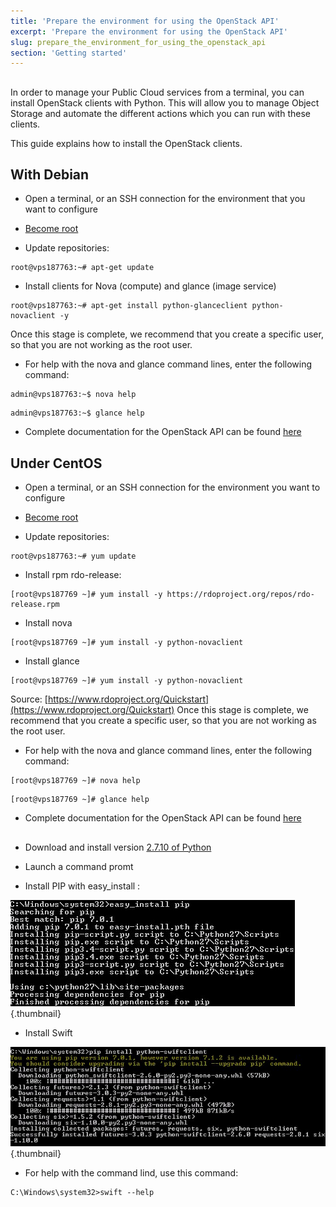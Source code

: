 ```yaml
---
title: 'Prepare the environment for using the OpenStack API'
excerpt: 'Prepare the environment for using the OpenStack API'
slug: prepare_the_environment_for_using_the_openstack_api
section: 'Getting started'
---
```


## 
In order to manage your Public Cloud services from a terminal, you can install OpenStack clients with Python.
This will allow you to manage Object Storage and automate the different actions which you can run with these clients.

This guide explains how to install the OpenStack clients.


## With Debian

- Open a terminal, or an SSH connection for the environment that you want to configure

- [Become root](https://docs.ovh.com/gb/en/public-cloud/become_root_and_select_a_password/)

- Update repositories:

```
root@vps187763:~# apt-get update
```


- Install clients for Nova (compute) and glance (image service)

```
root@vps187763:~# apt-get install python-glanceclient python-novaclient -y
```



Once this stage is complete, we recommend that you create a specific user, so that you are not working as the root user.

- For help with the nova and glance command lines, enter the following command:

```
admin@vps187763:~$ nova help
```



```
admin@vps187763:~$ glance help
```


- Complete documentation for the OpenStack API can be found [here](http://docs.openstack.org/cli-reference/content/)




## Under CentOS

- Open a terminal, or an SSH connection for the environment you want to configure

- [Become root](https://docs.ovh.com/gb/en/public-cloud/become_root_and_select_a_password/)

- Update repositories:

```
root@vps187763:~# yum update
```

- Install rpm rdo-release:

```
[root@vps187769 ~]# yum install -y https://rdoproject.org/repos/rdo-release.rpm
```


- Install nova

```
[root@vps187769 ~]# yum install -y python-novaclient
```


- Install glance

```
[root@vps187769 ~]# yum install -y python-novaclient
```



Source: [https://www.rdoproject.org/Quickstart](https://www.rdoproject.org/Quickstart)
Once this stage is complete, we recommend that you create a specific user, so that you are not working as the root user.

- For help with the nova and glance command lines, enter the following command:

```
[root@vps187769 ~]# nova help
```



```
[root@vps187769 ~]# glance help
```


- Complete documentation for the OpenStack API can be found [here](http://docs.openstack.org/cli-reference/content/)




## 

- Download and install version 
[2.7.10 of Python](https://www.python.org/downloads/release/python-2710/)

- Launch a command promt

- Install PIP with easy_install :



![](images/img_3060.jpg){.thumbnail}

- Install Swift



![](images/img_3061.jpg){.thumbnail}

- For help with the command lind, use this command:


```
C:\Windows\system32>swift --help
```


